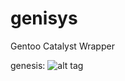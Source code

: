 # genisys
Gentoo Catalyst Wrapper

genesis:
![alt tag](https://raw.github.com/ccon-io/genisys/master/usage.png)

